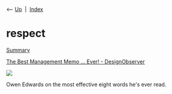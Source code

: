 <div class="nav">

⟵ [Up](index.html)  \|  [Index](index.html)

</div>

# respect

<div class="cards">

<div class="card">

<div class="card-title">

[Summary](http://the48lawsofpower.com/summary)

</div>

</div>

<div class="card">

<div class="card-title">

[The Best Management Memo … Ever! -
DesignObserver](http://designobserver.com/feature/best-management-memo/37923)

</div>

<div class="card-image">

[![](https://designobserver.com/wp-content/uploads/2024/06/37923_Shoup_525.jpg)](http://designobserver.com/feature/best-management-memo/37923)

</div>

Owen Edwards on the most effective eight words he's ever read.

</div>

</div>

